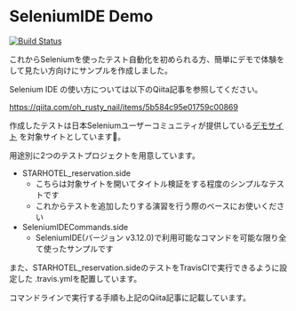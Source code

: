 # SeleniumIDE Demo

[![Build Status](https://travis-ci.org/RustyNail/SeleniumIDEDemo.svg?branch=master)](https://travis-ci.org/RustyNail/SeleniumIDEDemo)

これからSeleniumを使ったテスト自動化を初められる方、簡単にデモで体験をして見たい方向けにサンプルを作成しました。

Selenium IDE の使い方については以下のQiita記事を参照してください。

https://qiita.com/oh_rusty_nail/items/5b584c95e01759c00869

作成したテストは日本Seleniumユーザーコミュニティが提供している[デモサイト](http://example.selenium.jp/reserveApp_Renewal/) を対象サイトとしています。

用途別に2つのテストプロジェクトを用意しています。

* STARHOTEL_reservation.side
    * こちらは対象サイトを開いてタイトル検証をする程度のシンプルなテストです
    * これからテストを追加したりする演習を行う際のベースにお使いください
* SeleniumIDECommands.side
    * SeleniumIDE(バージョン v3.12.0)で利用可能なコマンドを可能な限り全て使ったサンプルです

また、STARHOTEL_reservation.sideのテストをTravisCIで実行できるように設定した .travis.ymlを配置しています。

コマンドラインで実行する手順も上記のQiita記事に記載しています。